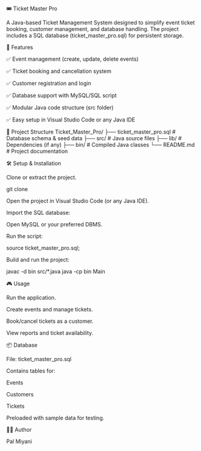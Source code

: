 🎟️ Ticket Master Pro

A Java-based Ticket Management System designed to simplify event ticket booking, customer management, and database handling. The project includes a SQL database (ticket_master_pro.sql) for persistent storage.

🚀 Features

✅ Event management (create, update, delete events)

✅ Ticket booking and cancellation system

✅ Customer registration and login

✅ Database support with MySQL/SQL script

✅ Modular Java code structure (src folder)

✅ Easy setup in Visual Studio Code or any Java IDE

📂 Project Structure
Ticket_Master_Pro/
├── ticket_master_pro.sql       # Database schema & seed data
├── src/                        # Java source files
├── lib/                        # Dependencies (if any)
├── bin/                        # Compiled Java classes
└── README.md                   # Project documentation

🛠️ Setup & Installation

Clone or extract the project.

git clone <your-repo-url>


Open the project in Visual Studio Code (or any Java IDE).

Import the SQL database:

Open MySQL or your preferred DBMS.

Run the script:

source ticket_master_pro.sql;


Build and run the project:

javac -d bin src/*.java
java -cp bin Main

🎮 Usage

Run the application.

Create events and manage tickets.

Book/cancel tickets as a customer.

View reports and ticket availability.

📦 Database

File: ticket_master_pro.sql

Contains tables for:

Events

Customers

Tickets

Preloaded with sample data for testing.

👨‍💻 Author

Pal Miyani
